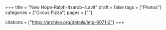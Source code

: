 +++
title = "New Hope-Ralph-Itzarob-4.avif"
draft = false
tags = ["Photos"]
categories = ["Circus Pizza"]
pages = [""]

citations = ["https://archive.org/details/img-6071-2"]
+++
